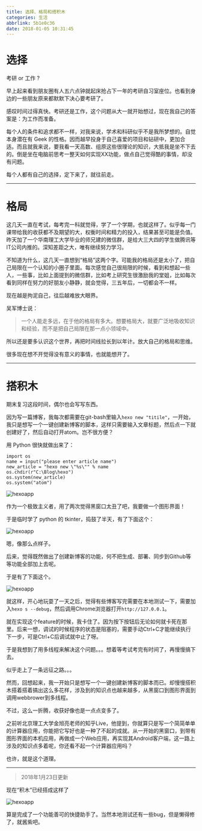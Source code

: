 ```yaml
---
title: 选择、格局和搭积木
categories: 生活
abbrlink: 5b1e0c36
date: 2018-01-05 10:31:45
---
```


# 选择

考研 or 工作 ?

早上起来看到朋友圈有人五六点钟就起床抢占下一年的考研自习室座位。也看到身边的一些朋友原来都默默下决心要考研了。

感叹时间过得真快。考研还是工作，这个问题从大一就开始想过，现在我自己的答案是：为工作而准备。

每个人的条件和追求都不一样，对我来说，学术和科研似乎不是我所梦想的。自觉本身潜在有 Geek 的性格。因而越早投身于自己喜爱的项目和钻研中，更加合适。而且就我来说，要我看一天高数、组原这些很理论的知识，大抵我是坐不下去的。倒是坐在电脑前思考一整天如何实现XX功能，做点自己觉得酷的事情，却没有问题。

每个人都有自己的选择，定下来了，就往前走。

---

# 格局

这几天一直在考试，每考完一科就觉得，学了一个学期，也就这样了。似乎每一门课带给我的收获都不及期望的大，权衡时间和精力的投入，结果甚至可能是负值。昨天加了一个华南理工大学毕业的师兄建的微信群，是给大三大四的学生做腾讯等IT公司内推的。深知差距之大，唯有继续努力学习。

不知道为什么，这几天一直想到“格局”这两个字。可能我的格局还是太小了，把自己局限在一个认知的小圈子里面。每次感觉自己很局限的时候，看到和想起一些人，一些事，比如上面提到的微信群，比如考上研究生很激励我的堂姐，比如每次看到同样在努力的好朋友小静静，就会觉得，三五年后，一切都会不一样。

现在越是拘泥自己，往后越难放大眼界。

吴军博士说：

> 一个人能走多远，在于他的格局有多大。想要格局大，就要广泛地吸收知识和经验，而不是把自己局限在那一点小领域中。

所以还是要多认识这个世界，再把时间线拉长到以年计。放大自己的格局和思维。

很多现在想不开觉得没有意义的事情，也就能想开了。



---

# 搭积木

期末复习这段时间，偶尔也会写写东西。

因为写一篇博客，我每次都需要在git-bash里输入`hexo new "titile"`，一开始，我只是想写一个一键创建新博客的脚本，这样只需要输入文章标题，然后点一下就创建好了，然后自动打开atom。岂不很方便？

<!-- more -->

用 Python 很快就做出来了：

```
import os
name = input("please enter article name")
new_article = "hexo new \"%s\"" % name
os.chdir(r"C:\Blog\hexo")
os.system(new_article)
os.system("atom")
```

![hexoapp](../../../../images/Dajimu/py_hexo_app_1.png)


作为一个极致主义者，用了两次觉得黑窗口太丑了吧，我要做一个图形界面！

于是临时学了 python 的 tkinter，捣鼓了半天，有了下面这个：


![hexoapp](../../../../images/Dajimu/py_hexo_app_2.png)

嗯，像那么点样子。

后来，觉得既然做出了创建新博客的功能，何不把生成、部署、同步到Github等等功能全部加上去呢。

于是有了下面这个。

![hexoapp](../../../../images/Dajimu/py_hexo_app_3.png)

就这样，开心地玩耍了一天之后，觉得有些博客写完需要在本地测试一下，需要加入`hexo s --debug`，然后调用Chrome浏览器打开`http://127.0.0.1`。

就在实现这个feature的时候，我卡住了。因为按下按钮后无论如何就卡死在那里。后来一想，调试的时候程序的状态是阻塞的，需要手动Ctrl+C才能继续执行下一步，可是Ctrl+C后调试就中止了呀。

于是我想到了用多线程来解决这个问题。。。想着等考试考完有时间了，再慢慢搞下去。

似乎走上了一条远征之路。。。

然而，回想起来，我一开始只是想写一个一键创建新博客的脚本而已。却慢慢搭积木搭着搭着搞出这么多花样，涉及到的知识点也越来越多，从黑窗口到图形界面到调用webbrower到多线程。

不过，这么一折腾，收获好像也是一点点变多了。

之前听北京理工大学金旭亮老师的知乎Live，他提到，你就算只是写一个简简单单的计算器应用，你能把它写好也是一种了不起的成就。从一开始的黑窗口，到带有图形界面的本机应用，再做成一个Web应用，再实现其Android客户端，这一路上涉及的知识点多着呢，你还看不起一个计算器应用吗？

也许，就是这个道理。

---

> 2018年1月23日更新

现在“积木”已经搭成这样了

![hexoapp](../../../../images/Dajimu/py_hexo_app_4.png)

算是完成了一个功能善可的快捷助手了。当然本地测试还有一些bug，但是懒得修了，就酱紫吧。
